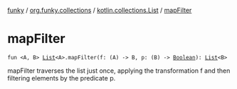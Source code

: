 [funky](../../index.md) / [org.funky.collections](../index.md) / [kotlin.collections.List](index.md) / [mapFilter](.)

# mapFilter

`fun <A, B> `[`List`](https://kotlinlang.org/api/latest/jvm/stdlib/kotlin.collections/-list/index.html)`<A>.mapFilter(f: (A) -> B, p: (B) -> `[`Boolean`](https://kotlinlang.org/api/latest/jvm/stdlib/kotlin/-boolean/index.html)`): `[`List`](https://kotlinlang.org/api/latest/jvm/stdlib/kotlin.collections/-list/index.html)`<B>`

mapFilter traverses the list just once, applying the transformation f and then filtering elements by the predicate p.

